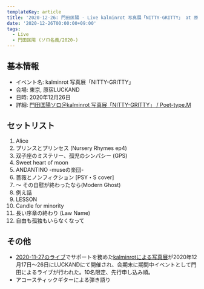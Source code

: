 ```yaml
---
templateKey: article
title: '2020-12-26: 門田匡陽 - Live kalminrot 写真展「NITTY-GRITTY」 at 原宿LUCKAND'
date: '2020-12-26T00:00:00+09:00'
tags:
  - Live
  - 門田匡陽 (ソロ名義/2020-)
---
```

## 基本情報

* イベント名: kalminrot 写真展「NITTY-GRITTY」
* 会場: 東京, 原宿LUCKAND
* 日時: 2020年12月26日
* 詳細: [門田匡陽ソロ＠kalminrot 写真展「NITTY\-GRITTY」 / Poet\-type\.M](https://ptm-net.com/schedule/5057)

## セットリスト

1. Alice
1. プリンスとプリンセス (Nursery Rhymes ep4)
1. 双子座のミステリー、孤児のシンパシー (GPS)
1. Sweet heart of moon
1. ANDANTINO -museの楽団-
1. 薔薇とノンフィクション [PSY・S cover]
1. 〜 その自慰が終わったなら(Modern Ghost)
1. 例え話
1. LESSON
1. Candle for minority
1. 長い序章の終わり (Law Name)
1. 自由も孤独もいらなくなって

## その他

- [2020-11-27のライブ](/entry/2020/11/27/000000)でサポートを務めた[kalminrotによる写真展](https://place.luckand.jp/exhibition/20201217/)が2020年12月17日～26日にLUCKANDにて開催され、会期末に期間中イベントとして門田によるライブが行われた。10名限定、先行申し込み順。
- アコースティックギターによる弾き語り
